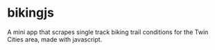 bikingjs
========

A mini app that scrapes single track biking trail conditions for the Twin Cities area, made with javascript.
